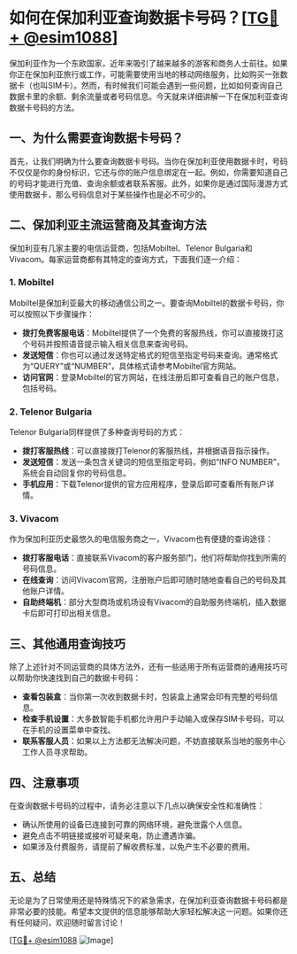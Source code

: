 # 如何在保加利亚查询数据卡号码？[[TG💪+ @esim1088](https://t.me/s/esim1088)]

保加利亚作为一个东欧国家，近年来吸引了越来越多的游客和商务人士前往。如果你正在保加利亚旅行或工作，可能需要使用当地的移动网络服务，比如购买一张数据卡（也叫SIM卡）。然而，有时候我们可能会遇到一些问题，比如如何查询自己数据卡里的余额、剩余流量或者号码信息。今天就来详细讲解一下在保加利亚查询数据卡号码的方法。

## 一、为什么需要查询数据卡号码？

首先，让我们明确为什么要查询数据卡号码。当你在保加利亚使用数据卡时，号码不仅仅是你的身份标识，它还与你的账户信息绑定在一起。例如，你需要知道自己的号码才能进行充值、查询余额或者联系客服。此外，如果你是通过国际漫游方式使用数据卡，那么号码信息对于某些操作也是必不可少的。

## 二、保加利亚主流运营商及其查询方法

保加利亚有几家主要的电信运营商，包括Mobiltel、Telenor Bulgaria和Vivacom。每家运营商都有其特定的查询方式，下面我们逐一介绍：

### 1. Mobiltel

Mobiltel是保加利亚最大的移动通信公司之一。要查询Mobiltel的数据卡号码，你可以按照以下步骤操作：

- **拨打免费客服电话**：Mobiltel提供了一个免费的客服热线，你可以直接拨打这个号码并按照语音提示输入相关信息来查询号码。
- **发送短信**：你也可以通过发送特定格式的短信至指定号码来查询。通常格式为“QUERY”或“NUMBER”，具体格式请参考Mobiltel官方网站。
- **访问官网**：登录Mobiltel的官方网站，在线注册后即可查看自己的账户信息，包括号码。

### 2. Telenor Bulgaria

Telenor Bulgaria同样提供了多种查询号码的方式：

- **拨打客服热线**：可以直接拨打Telenor的客服热线，并根据语音指示操作。
- **发送短信**：发送一条包含关键词的短信至指定号码，例如“INFO NUMBER”，系统会自动回复你的号码信息。
- **手机应用**：下载Telenor提供的官方应用程序，登录后即可查看所有账户详情。

### 3. Vivacom

作为保加利亚历史最悠久的电信服务商之一，Vivacom也有便捷的查询途径：

- **拨打客服电话**：直接联系Vivacom的客户服务部门，他们将帮助你找到所需的号码信息。
- **在线查询**：访问Vivacom官网，注册账户后即可随时随地查看自己的号码及其他账户详情。
- **自助终端机**：部分大型商场或机场设有Vivacom的自助服务终端机，插入数据卡后即可打印出相关信息。

## 三、其他通用查询技巧

除了上述针对不同运营商的具体方法外，还有一些适用于所有运营商的通用技巧可以帮助你快速找到自己的数据卡号码：

- **查看包装盒**：当你第一次收到数据卡时，包装盒上通常会印有完整的号码信息。
- **检查手机设置**：大多数智能手机都允许用户手动输入或保存SIM卡号码，可以在手机的设置菜单中查找。
- **联系客服人员**：如果以上方法都无法解决问题，不妨直接联系当地的服务中心工作人员寻求帮助。

## 四、注意事项

在查询数据卡号码的过程中，请务必注意以下几点以确保安全性和准确性：

- 确认所使用的设备已连接到可靠的网络环境，避免泄露个人信息。
- 避免点击不明链接或接听可疑来电，防止遭遇诈骗。
- 如果涉及付费服务，请提前了解收费标准，以免产生不必要的费用。

## 五、总结

无论是为了日常使用还是特殊情况下的紧急需求，在保加利亚查询数据卡号码都是非常必要的技能。希望本文提供的信息能够帮助大家轻松解决这一问题。如果你还有任何疑问，欢迎随时留言讨论！

[[TG💪+ @esim1088](https://t.me/s/esim1088) ![Image](https://i.postimg.cc/4NQfJmqS/Snipaste-2025-05-13-00-14-12.png)]